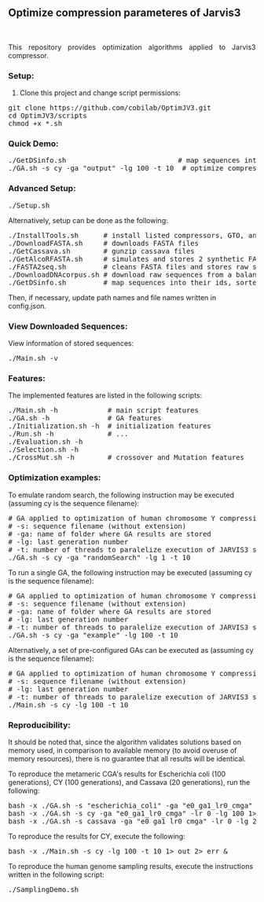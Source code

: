 ## <b>Optimize compression parameteres of Jarvis3</b> ##

<br>

<p align="justify">This repository provides optimization algorithms applied to Jarvis3 compressor.</p>

### Setup: ###

1. Clone this project and change script permissions:
<pre>
git clone https://github.com/cobilab/OptimJV3.git
cd OptimJV3/scripts
chmod +x *.sh
</pre>

### Quick Demo: ###

<pre>
./GetDSinfo.sh                           # map sequences into its DS, sorted by size; view sequences info
./GA.sh -s cy -ga "output" -lg 100 -t 10  # optimize compression of CY.seq (Human Chromsome Y) with canonical GA for 100 generations and 10 threads
</pre>

### Advanced Setup: ###

<pre>
./Setup.sh
</pre>

Alternatively, setup can be done as the following:
<pre>
./InstallTools.sh      # install listed compressors, GTO, and AlcoR
./DownloadFASTA.sh     # downloads FASTA files
./GetCassava.sh        # gunzip cassava files
./GetAlcoRFASTA.sh     # simulates and stores 2 synthetic FASTA sequences
./FASTA2seq.sh         # cleans FASTA files and stores raw sequence files
./DownloadDNAcorpus.sh # download raw sequences from a balanced sequence corpus
./GetDSinfo.sh         # map sequences into their ids, sorted by size; view sequences info
</pre>

Then, if necessary, update path names and file names written in config.json.

### View Downloaded Sequences: ###

View information of stored sequences: 
<pre>
./Main.sh -v
</pre>

### Features: ###

The implemented features are listed in the following scripts:
<pre>
./Main.sh -h            # main script features
./GA.sh -h              # GA features
./Initialization.sh -h  # initialization features
./Run.sh -h             # ...
./Evaluation.sh -h      
./Selection.sh -h
./CrossMut.sh -h        # crossover and Mutation features
</pre>

### Optimization examples: ###

To emulate random search, the following instruction may be executed (assuming cy is the sequence filename):
<pre>
# GA applied to optimization of human chromosome Y compression
# -s: sequence filename (without extension)
# -ga: name of folder where GA results are stored
# -lg: last generation number
# -t: number of threads to paralelize execution of JARVIS3 solutions
./GA.sh -s cy -ga "randomSearch" -lg 1 -t 10
</pre>

To run a single GA, the following instruction may be executed (assuming cy is the sequence filename):
<pre>
# GA applied to optimization of human chromosome Y compression
# -s: sequence filename (without extension)
# -ga: name of folder where GA results are stored
# -lg: last generation number
# -t: number of threads to paralelize execution of JARVIS3 solutions
./GA.sh -s cy -ga "example" -lg 100 -t 10
</pre>

Alternatively, a set of pre-configured GAs can be executed as (assuming cy is the sequence filename):
<pre>
# GA applied to optimization of human chromosome Y compression
# -s: sequence filename (without extension)
# -lg: last generation number
# -t: number of threads to paralelize execution of JARVIS3 solutions
./Main.sh -s cy -lg 100 -t 10
</pre>

### Reproducibility: ###

It should be noted that, since the algorithm validates solutions based on memory used, in comparison to available memory (to avoid overuse of memory resources), there is no guarantee that all results will be identical.

To reproduce the metameric CGA's results for Escherichia coli (100 generations), CY (100 generations), and Cassava (20 generations), run the following:
<pre>
bash -x ./GA.sh -s "escherichia_coli" -ga "e0_ga1_lr0_cmga" -lr 0 -lg 100 1> out 2> err &
bash -x ./GA.sh -s cy -ga "e0_ga1_lr0_cmga" -lr 0 -lg 100 1> out 2> err &
bash -x ./GA.sh -s cassava -ga "e0_ga1_lr0_cmga" -lr 0 -lg 20 1> out 2> err &
</pre>

To reproduce the results for CY, execute the following:
<pre>
bash -x ./Main.sh -s cy -lg 100 -t 10 1> out 2> err &
</pre>

To reproduce the human genome sampling results, execute the instructions written in the following script:
<pre>
./SamplingDemo.sh
</pre>
